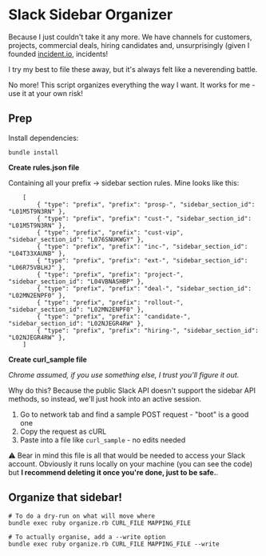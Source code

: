 # Slack Sidebar Organizer

Because I just couldn't take it any more. We have channels for customers, projects, commercial deals, hiring candidates and, unsurprisingly (given I founded [incident.io](https://incidnet.io), incidents!

I try my best to file these away, but it's always felt like a neverending battle.

No more! This script organizes everything the way I want. It works for me - use it at your own risk!

## Prep

Install dependencies:

```
bundle install
```

**Create rules.json file**

Containing all your prefix -> sidebar section rules. Mine looks like this:

		[
			{ "type": "prefix", "prefix": "prosp-", "sidebar_section_id": "L01M5T9N3RN" },
			{ "type": "prefix", "prefix": "cust-", "sidebar_section_id": "L01M5T9N3RN" },
			{ "type": "prefix", "prefix": "cust-vip", "sidebar_section_id": "L076SNUKWGY" },
			{ "type": "prefix", "prefix": "inc-", "sidebar_section_id": "L04T33XAUNB" },
			{ "type": "prefix", "prefix": "ext-", "sidebar_section_id": "L06R75VBLHJ" },
			{ "type": "prefix", "prefix": "project-", "sidebar_section_id": "L04VBNASHBP" },
			{ "type": "prefix", "prefix": "deal-", "sidebar_section_id": "L02MN2ENPF0" },
			{ "type": "prefix", "prefix": "rollout-", "sidebar_section_id": "L02MN2ENPF0" },
			{ "type": "prefix", "prefix": "candidate-", "sidebar_section_id": "L02NJEGR4RW" },
			{ "type": "prefix", "prefix": "hiring-", "sidebar_section_id": "L02NJEGR4RW" },
		]

**Create curl_sample file**

_Chrome assumed, if you use something else, I trust you'll figure it out._

Why do this? Because the public Slack API doesn't support the sidebar API methods, so instead, we'll just hook into an active session.

1. Go to network tab and find a sample POST request - "boot" is a good one
2. Copy the request as cURL
3. Paste into a file like `curl_sample` - no edits needed

⚠️ Bear in mind this file is all that would be needed to access your Slack account. Obviously it runs locally on your machine (you can see the code) but **I recommend deleting it once you're done, just to be safe.**.

## Organize that sidebar!

```
# To do a dry-run on what will move where
bundle exec ruby organize.rb CURL_FILE MAPPING_FILE

# To actually organise, add a --write option
bundle exec ruby organize.rb CURL_FILE MAPPING_FILE --write
```